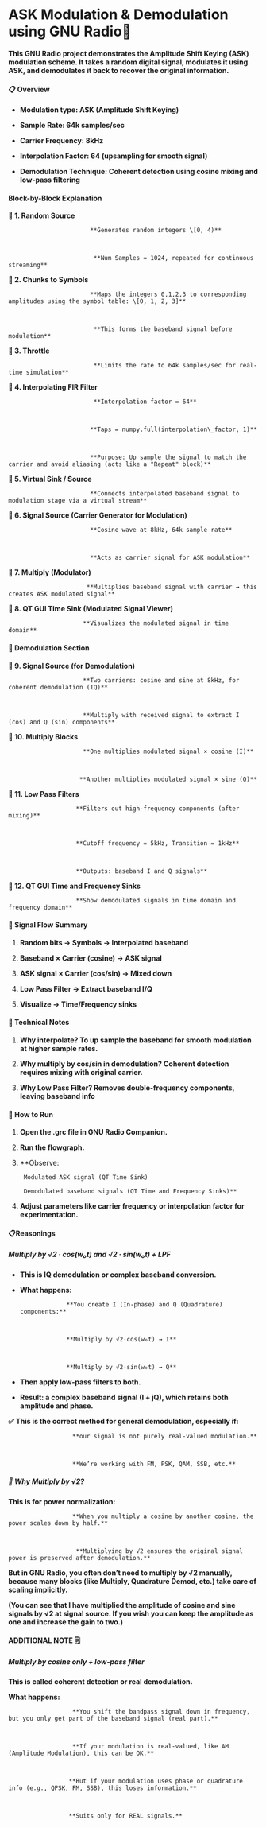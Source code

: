 # **ASK Modulation \& Demodulation using GNU Radio📡**





**This GNU Radio project demonstrates the Amplitude Shift Keying (ASK) modulation scheme. It takes a random digital signal, modulates it using ASK, and demodulates it back to recover the original information.**





#### **📋 Overview**



* **Modulation type: ASK (Amplitude Shift Keying)**



* **Sample Rate: 64k samples/sec**



* **Carrier Frequency: 8kHz**



* **Interpolation Factor: 64 (upsampling for smooth signal)**



* **Demodulation Technique: Coherent detection using cosine mixing and low-pass filtering**





####  **Block-by-Block Explanation**



**🔹 1. Random Source**



                           **Generates random integers \[0, 4)**



                            **Num Samples = 1024, repeated for continuous streaming**



**🔹 2. Chunks to Symbols**



                           **Maps the integers 0,1,2,3 to corresponding amplitudes using the symbol table: \[0, 1, 2, 3]**



                            **This forms the baseband signal before modulation**



**🔹 3. Throttle**



                            **Limits the rate to 64k samples/sec for real-time simulation**



**🔹 4. Interpolating FIR Filter**



                            **Interpolation factor = 64**



                           **Taps = numpy.full(interpolation\_factor, 1)**



                           **Purpose: Up sample the signal to match the carrier and avoid aliasing (acts like a "Repeat" block)**



**🔹 5. Virtual Sink / Source**



                           **Connects interpolated baseband signal to modulation stage via a virtual stream**



**🔹 6. Signal Source (Carrier Generator for Modulation)**



                           **Cosine wave at 8kHz, 64k sample rate**



                           **Acts as carrier signal for ASK modulation**



**🔹 7. Multiply (Modulator)**



                          **Multiplies baseband signal with carrier → this creates ASK modulated signal**



**🔹 8. QT GUI Time Sink (Modulated Signal Viewer)**



                         **Visualizes the modulated signal in time domain**





#### **🔻 Demodulation Section**







**🔸 9. Signal Source (for Demodulation)**



                         **Two carriers: cosine and sine at 8kHz, for coherent demodulation (IQ)**



                         **Multiply with received signal to extract I (cos) and Q (sin) components**



**🔸 10. Multiply Blocks**



                         **One multiplies modulated signal × cosine (I)**



                        **Another multiplies modulated signal × sine (Q)**



**🔸 11. Low Pass Filters**



                       **Filters out high-frequency components (after mixing)**



                       **Cutoff frequency = 5kHz, Transition = 1kHz**



                       **Outputs: baseband I and Q signals**



**🔸 12. QT GUI Time and Frequency Sinks**



                       **Show demodulated signals in time domain and frequency domain**



#### 

#### **🔄 Signal Flow Summary**





1. **Random bits → Symbols → Interpolated baseband**

2. **Baseband × Carrier (cosine) → ASK signal**

3. **ASK signal × Carrier (cos/sin) → Mixed down**

4. **Low Pass Filter → Extract baseband I/Q**

5. **Visualize → Time/Frequency sinks**





#### **🧪 Technical Notes**



1. **Why interpolate? To up sample the baseband for smooth modulation at higher sample rates.**

2. **Why multiply by cos/sin in demodulation? Coherent detection requires mixing with original carrier.**

3. **Why Low Pass Filter? Removes double-frequency components, leaving baseband info**





#### **🚀 How to Run**



1. **Open the .grc file in GNU Radio Companion.**

2. **Run the flowgraph.**

3. **Observe:

        Modulated ASK signal (QT Time Sink)

        Demodulated baseband signals (QT Time and Frequency Sinks)**

4. **Adjust parameters like carrier frequency or interpolation factor for experimentation.**



#### 

#### **📋Reasonings**





#####  **Multiply by √2 · cos(w₀t) and √2 · sin(w₀t) + LPF**



* **This is IQ demodulation or complex baseband conversion.**



* **What happens:**



                   **You create I (In-phase) and Q (Quadrature) components:**



                   **Multiply by √2·cos(w₀t) → I**



                   **Multiply by √2·sin(w₀t) → Q**



* **Then apply low-pass filters to both.**



* **Result: a complex baseband signal (I + jQ), which retains both amplitude and phase.**



**✅ This is the correct method for general demodulation, especially if:**



                      **our signal is not purely real-valued modulation.**



                      **We’re working with FM, PSK, QAM, SSB, etc.**







##### **🔹 Why Multiply by √2?**





**This is for power normalization:**



                      **When you multiply a cosine by another cosine, the power scales down by half.**



                       **Multiplying by √2 ensures the original signal power is preserved after demodulation.**



**But in GNU Radio, you often don’t need to multiply by √2 manually, because many blocks (like Multiply, Quadrature Demod, etc.) take care of scaling implicitly.**



**(You can see that I have multiplied the amplitude of cosine and sine signals by √2 at signal source. If you wish you can keep the amplitude as one and increase the gain to two.)**





#### **ADDITIONAL NOTE 🗒** 



#####  **Multiply by cosine only + low-pass filter**



**This is called coherent detection or real demodulation.**



**What happens:**



                      **You shift the bandpass signal down in frequency, but you only get part of the baseband signal (real part).**



                      **If your modulation is real-valued, like AM (Amplitude Modulation), this can be OK.**



                     **But if your modulation uses phase or quadrature info (e.g., QPSK, FM, SSB), this loses information.**

                        

                     **Suits only for REAL signals.**









